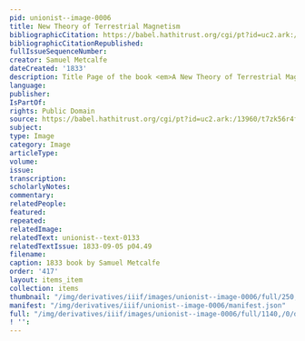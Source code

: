 ```yaml
---
pid: unionist--image-0006
title: New Theory of Terrestrial Magnetism
bibliographicCitation: https://babel.hathitrust.org/cgi/pt?id=uc2.ark:/13960/t7zk56r4f&view=1up&seq=5
bibliographicCitationRepublished: 
fullIssueSequenceNumber: 
creator: Samuel Metcalfe
dateCreated: '1833'
description: Title Page of the book <em>A New Theory of Terrestrial Magnetism</em>
language: 
publisher: 
IsPartOf: 
rights: Public Domain
source: https://babel.hathitrust.org/cgi/pt?id=uc2.ark:/13960/t7zk56r4f&view=1up&seq=5
subject: 
type: Image
category: Image
articleType: 
volume: 
issue: 
transcription: 
scholarlyNotes: 
commentary: 
relatedPeople: 
featured: 
repeated: 
relatedImage: 
relatedText: unionist--text-0133
relatedTextIssue: 1833-09-05 p04.49
filename: 
caption: 1833 book by Samuel Metcalfe
order: '417'
layout: items_item
collection: items
thumbnail: "/img/derivatives/iiif/images/unionist--image-0006/full/250,/0/default.jpg"
manifest: "/img/derivatives/iiif/unionist--image-0006/manifest.json"
full: "/img/derivatives/iiif/images/unionist--image-0006/full/1140,/0/default.jpg"
! '': 
---
```

